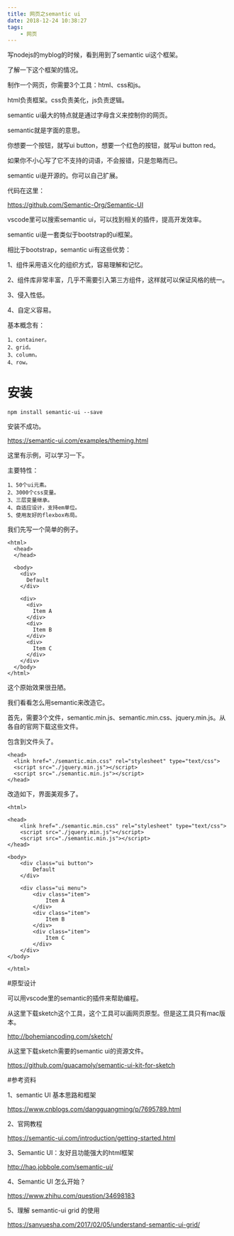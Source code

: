 ```yaml
---
title: 网页之semantic ui
date: 2018-12-24 10:38:27
tags:
	- 网页
---
```






写nodejs的myblog的时候，看到用到了semantic ui这个框架。

了解一下这个框架的情况。

制作一个网页，你需要3个工具：html、css和js。

html负责框架。css负责美化，js负责逻辑。



semantic ui最大的特点就是通过字母含义来控制你的网页。

semantic就是字面的意思。

你想要一个按钮，就写ui button，想要一个红色的按钮，就写ui button red。

如果你不小心写了它不支持的词语，不会报错，只是忽略而已。

semantic ui是开源的。你可以自己扩展。

代码在这里：

https://github.com/Semantic-Org/Semantic-UI



vscode里可以搜索semantic ui，可以找到相关的插件，提高开发效率。



semantic ui是一套类似于bootstrap的ui框架。

相比于bootstrap，semantic ui有这些优势：

1、组件采用语义化的组织方式，容易理解和记忆。

2、组件库非常丰富，几乎不需要引入第三方组件，这样就可以保证风格的统一。

3、侵入性低。

4、自定义容易。



基本概念有：

```
1、container。
2、grid。
3、column。
4、row。
```



# 安装

```
npm install semantic-ui --save
```

安装不成功。



https://semantic-ui.com/examples/theming.html

这里有示例，可以学习一下。



主要特性：

```
1、50个ui元素。
2、3000个css变量。
3、三层变量继承。
4、自适应设计，支持em单位。
5、使用友好的flexbox布局。
```



我们先写一个简单的例子。

```
<html>
  <head>
  </head>

  <body>
    <div>
      Default
    </div>

    <div>
      <div>
        Item A
      </div>
      <div>
        Item B
      </div>
      <div>
        Item C
      </div>
    </div>
  </body>
</html>
```

这个原始效果很丑陋。

我们看看怎么用semantic来改造它。

首先，需要3个文件，semantic.min.js、semantic.min.css、jquery.min.js。从各自的官网下载这些文件。

包含到文件头了。

```
<head>
  <link href="./semantic.min.css" rel="stylesheet" type="text/css">
  <script src="./jquery.min.js"></script>
  <script src="./semantic.min.js"></script>
</head>
```

改造如下，界面美观多了。

```
<html>

<head>
    <link href="./semantic.min.css" rel="stylesheet" type="text/css">
    <script src="./jquery.min.js"></script>
    <script src="./semantic.min.js"></script>
</head>

<body>
    <div class="ui button">
        Default
    </div>

    <div class="ui menu">
        <div class="item">
            Item A
        </div>
        <div class="item">
            Item B
        </div>
        <div class="item">
            Item C
        </div>
    </div>
</body>

</html>
```



#原型设计

可以用vscode里的semantic的插件来帮助编程。

从这里下载sketch这个工具，这个工具可以画网页原型。但是这工具只有mac版本。

http://bohemiancoding.com/sketch/

从这里下载sketch需要的semantic ui的资源文件。

https://github.com/guacamoly/semantic-ui-kit-for-sketch



#参考资料

1、semantic UI 基本思路和框架

https://www.cnblogs.com/dangguangming/p/7695789.html

2、官网教程

https://semantic-ui.com/introduction/getting-started.html

3、Semantic UI：友好且功能强大的html框架

http://hao.jobbole.com/semantic-ui/

4、Semantic UI 怎么开始？

https://www.zhihu.com/question/34698183

5、理解 semantic-ui grid 的使用

https://sanyuesha.com/2017/02/05/understand-semantic-ui-grid/